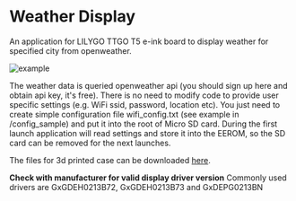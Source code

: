 # Weather Display
An application for LILYGO TTGO T5 e-ink board to display weather for specified city from openweather.

![example](https://github.com/gagauz/weatherdisplay/blob/main/images/img1.jpg?raw=true)

The weather data is queried openweather api (you should sign up here and obtain api key, it's free).
There is no need to modify code to provide user specific settings (e.g. WiFi ssid, password, location etc). You just need to create simple configuration file wifi_config.txt (see example in /config_sample) and put it into the root of Micro SD card. During the first launch application will read settings and store it into the EEROM, so the SD card can be removed for the next launches.

The files for 3d printed case can be downloaded [here](https://www.thingiverse.com/thing:4670205).

**Check with manufacturer for valid display driver version**
Commonly used drivers are GxGDEH0213B72, GxGDEH0213B73 and GxDEPG0213BN
